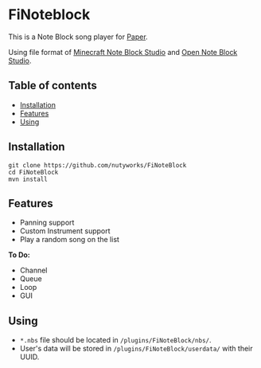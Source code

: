 FiNoteblock
=
This is a Note Block song player for [Paper](https://papermc.io).

Using file format of [Minecraft Note Block Studio](https://www.stuffbydavid.com/mcnbs) and [Open Note Block Studio](https://hielkeminecraft.github.io/OpenNoteBlockStudio/).

## Table of contents
- [Installation](#installation)
- [Features](#features)
- [Using](#using)

## Installation
```
git clone https://github.com/nutyworks/FiNoteBlock
cd FiNoteBlock
mvn install
```

## Features
 - Panning support
 - Custom Instrument support
 - Play a random song on the list

**To Do:**
 - Channel
 - Queue
 - Loop
 - GUI
 
## Using
- `*.nbs` file should be located in `/plugins/FiNoteBlock/nbs/`.
- User's data will be stored in `/plugins/FiNoteBlock/userdata/` with their UUID.
